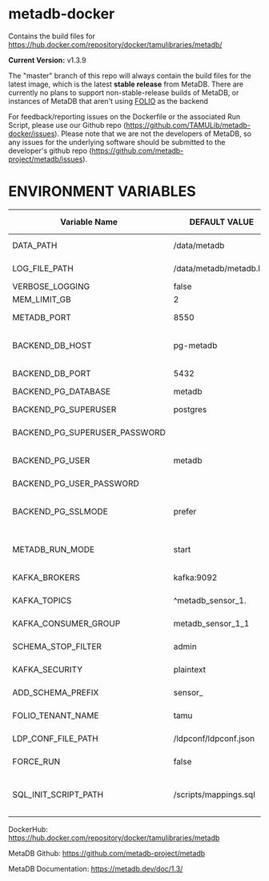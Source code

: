 # metadb-docker

Contains the build files for https://hub.docker.com/repository/docker/tamulibraries/metadb/

**Current Version:** v1.3.9

The "master" branch of this repo will always contain the build files for the latest image, which is the latest **stable release** from MetaDB. There are currently no plans to support non-stable-release builds of MetaDB, or instances of MetaDB that aren't using [FOLIO](https://folio.org/) as the backend

For feedback/reporting issues on the Dockerfile or the associated Run Script, please use our Github repo (https://github.com/TAMULib/metadb-docker/issues). Please note that we are not the developers of MetaDB, so any issues for the underlying software should be submitted to the developer's github repo (https://github.com/metadb-project/metadb/issues).

# ENVIRONMENT VARIABLES
|        Variable Name        |      DEFAULT VALUE      |                     VALID OPTIONS                     |                    COMMENTS                   |
|-----------------------------|-------------------------|-------------------------------------------------------|-----------------------------------------------|
|DATA_PATH                    |      /data/metadb       |                                                       |Point to where persistent storage is mounted.  |
|LOG_FILE_PATH                | /data/metadb/metadb.log |                                                       |Recommended to keep in persistent storage.     |
|VERBOSE_LOGGING              |         false           |                     true, false                       |                                               |
|MEM_LIMIT_GB                 |           2             |                                                       |Must be set.                                   |
|METADB_PORT                  |         8550            |                    1024 to 65535                      |Port this container will listen on.            |
|BACKEND_DB_HOST              |       pg-metadb         |                                                       |FQDN or k8s Service Name for Postgres backend. |
|BACKEND_DB_PORT              |         5432            |                    1024 to 65535                      |                                               |
|BACKEND_PG_DATABASE          |        metadb           |                                                       |Must exist ahead of time.                      |
|BACKEND_PG_SUPERUSER         |       postgres          |                                                       |Not sure if this is needed or not...           |
|BACKEND_PG_SUPERUSER_PASSWORD|        <null>           |                                                       |Not sure if this is needed or not...           |
|BACKEND_PG_USER              |        metadb           |                                                       |Postgres User who must own BACKEND_PG_DATABASE.|
|BACKEND_PG_USER_PASSWORD     |        <null>           |                                                       |                                               |
|BACKEND_PG_SSLMODE           |        prefer           |disable, allow, prefer, require, verify-ca, verify-full|Haven't tested with SSL yet.                   |
|METADB_RUN_MODE              |        start            |        start, upgrade, sync, endsync, migrate         |Read MetaDB docs linked below.                 |
|KAFKA_BROKERS                |      kafka:9092         |                                                       |Use comma-separated list for multiple brokers. |
|KAFKA_TOPICS                 |   ^metadb_sensor_1\.    |                                                       |Kafka topics that MetaDB will watch.           |
|KAFKA_CONSUMER_GROUP         |   metadb_sensor_1_1     |                                                       |Kafka Consumer Group that MetaDB creates/joins.|
|SCHEMA_STOP_FILTER           |         admin           |                                                       |Schemas that MetaDB explicitly won't ingest.   |
|KAFKA_SECURITY               |       plaintext         |                    plaintext, ssl                     |Haven't tested with SSL yet.                   |
|ADD_SCHEMA_PREFIX            |        sensor_          |                                                       |Prepends value to schemas in analytics DB.     |
|FOLIO_TENANT_NAME            |          tamu           |                                                       |Name of the tenant in FOLIO this will monitor. |
|LDP_CONF_FILE_PATH           |  /ldpconf/ldpconf.json  |                                                       |Suggested to mount a ConfigMap to this path.   |
|FORCE_RUN                    |          false          |                     true, false                       |Force tasks to ALWAYS proceed.                 |
|SQL_INIT_SCRIPT_PATH         |  /scripts/mappings.sql  |Valid file path OR empty. ConfigMap recommended.       |SQL file run during init process.              |

DockerHub: https://hub.docker.com/repository/docker/tamulibraries/metadb

MetaDB Github: https://github.com/metadb-project/metadb

MetaDB Documentation: https://metadb.dev/doc/1.3/
